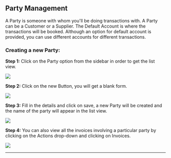 <!-- add-next-prev-links -->

## Party Management

A Party is someone with whom you'll be doing transactions with. A Party can be a Customer or a Supplier. The Default Account is where the transactions will be booked. Although an
option for default account is provided, you can use different accounts for different transactions.

### Creating a new Party:

**Step 1:** Click on the Party option from the sidebar in order to get the list view.

<img  src="/accounting/assets/img/partylist.png"
      class="screenshot"
/>

**Step 2:** Click on the new Button, you will get a blank form.

<img  src="/accounting/assets/img/partyform.png"
      class="screenshot"
/>

**Step 3:** Fill in the details and click on save, a new Party will be created and the name of the party will appear in the list view.

<img  src="/accounting/assets/img/newparty.png"
      class="screenshot"
/>

**Step 4:** You can also view all the invoices involving a particular party by clicking on the Actions drop-down and clicking on Invoices.

<img  src="/accounting/assets/img/partyinvoices.png"
      class="screenshot"
/>

---
